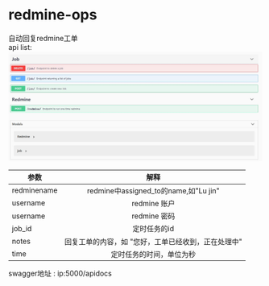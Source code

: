 # redmine-ops
自动回复redmine工单   
api list:
![swagger](img/swagger.jpg)

参数|解释
--|:--:
redminename|redmine中assigned_to的name,如"Lu jin"
username|redmine 账户
username|redmine 密码
job_id|定时任务的id
notes|回复工单的内容，如 "您好，工单已经收到，正在处理中"
time|定时任务的时间，单位为秒



swagger地址 : ip:5000/apidocs
